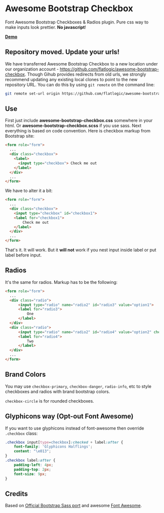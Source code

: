 Awesome Bootstrap Checkbox
==========================

Font Awesome Bootstrap Checkboxes &amp; Radios plugin. Pure css way to make inputs look prettier. **No javascript**!

**[Demo](http://awesome-bootstrap-checkbox.okendoken.com/demo/index.html)**


Repository moved. Update your urls!
------------

We have transferred Awesome Bootstrap Checkbox to a new location under our organization account - https://github.com/flatlogic/awesome-bootstrap-checkbox. Though Gihub provides
redirects from old urls, we strongly recommend updating any existing local clones to point to the new repository URL. You can
do this by using `git remote` on the command line:

````bash
git remote set-url origin https://github.com/flatlogic/awesome-bootstrap-checkbox.git
````

Use
------------

First just include **awesome-bootstrap-checkbox.css** somewhere in your html. Or **awesome-bootstrap-checkbox.scss** if you use sass.
Next everything is based on code convention. Here is checkbox markup from Bootstrap site:

````html
<form role="form">
  ...
  <div class="checkbox">
    <label>
      <input type="checkbox"> Check me out
    </label>
  </div>
  ...
</form>
````

We have to alter it a bit:
````html
<form role="form">
  ...
  <div class="checkbox">
    <input type="checkbox" id="checkbox1">
    <label for="checkbox1">
        Check me out
    </label>
  </div>
  ...
</form>
````
That's it. It will work. But it **will not** work if you nest input inside label or put label before input.

Radios
------------

It's the same for radios. Markup has to be the following:
````html
<form role="form">
  ...
  <div class="radio">
      <input type="radio" name="radio2" id="radio3" value="option1">
      <label for="radio3">
          One
      </label>
  </div>
  <div class="radio">
      <input type="radio" name="radio2" id="radio4" value="option2" checked>
      <label for="radio4">
          Two
      </label>
  </div>
  ...
</form>
````

Brand Colors
------------

You may use `checkbox-primary`, `checkbox-danger`, `radio-info`, etc to style checkboxes and radios with brand bootstrap colors.

`checkbox-circle` is for rounded checkboxes.

Glyphicons way (Opt-out Font Awesome)
------------

If you want to use glyphicons instead of font-awesome then override `.checkbox` class:
````css
.checkbox input[type=checkbox]:checked + label:after {
    font-family: 'Glyphicons Halflings';
    content: "\e013";
}
.checkbox label:after {
    padding-left: 4px;
    padding-top: 2px;
    font-size: 9px;
}
````

Credits
------------

Based on [Official Bootstrap Sass port](https://github.com/twbs/bootstrap-sass) and awesome [Font Awesome](https://github.com/FortAwesome/Font-Awesome).